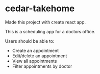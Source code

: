 # cedar-takehome

Made this project with create react app.

This is a scheduling app for a doctors office.

Users should be able to:

- Create an appointment
- Edit/delete an appointment
- View all appointments
- Filter appointments by doctor

